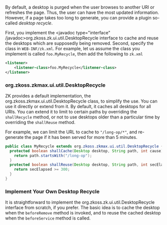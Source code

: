 

By default, a desktop is purged when the user browses to another URI or
refreshes the page. Thus, the user can have the most updated
information. However, if a page takes too long to generate, you can
provide a plugin so-called *desktop recycle*.

First, you implement the
<javadoc type="interface" /javadoc>org.zkoss.zk.ui.util.DesktopRecycle</javadoc>
interface to cache and reuse the desktops which are supposedly being
removed. Second, specify the class in `WEB-INF/zk.xml`. For example, let
us assume the class you implement is called `foo.MyRecycle`, then add
the following to `zk.xml`

```xml
<listener>
    <listener-class>foo.MyRecycle</listener-class>
</listener>
```

### org.zkoss.zkmax.ui.util.DesktopRecycle

ZK provides a default implementation, the
<javadoc>org.zkoss.zkmax.ui.util.DesktopRecycle</javadoc> class, to
simplify the use. You can use it directly or extend from it. By default,
it caches all desktops for all URIs. You can extend it to limit to
certain paths by overriding the `shallRecycle` method, or not to use
desktops older than a particular time by overriding the `shallReuse`
method.

For example, we can limit the URL to cache to `"/long-op/*"`, and
re-generate the page if it has been served for more than 5 minutes.

```java
public class MyRecycle extends org.zkoss.zkmax.ui.util.DesktopRecycle {
  protected boolean shallCache(Desktop desktop, String path, int cause) {
    return path.startsWith("/long-op");
  }
  protected boolean shallReuse(Desktop desktop, String path, int secElapsed) {
    return secElapsed >= 300;
  }
}
```

### Implement Your Own Desktop Recycle

It is straightforward to implement the
<javadoc type="interface" >org.zkoss.zk.ui.util.DesktopRecycle</javadoc>
interface from scratch, if you prefer. The basic idea is to cache the
desktop when the `beforeRemove` method is invoked, and to reuse the
cached desktop when the `beforeService` method is called.
